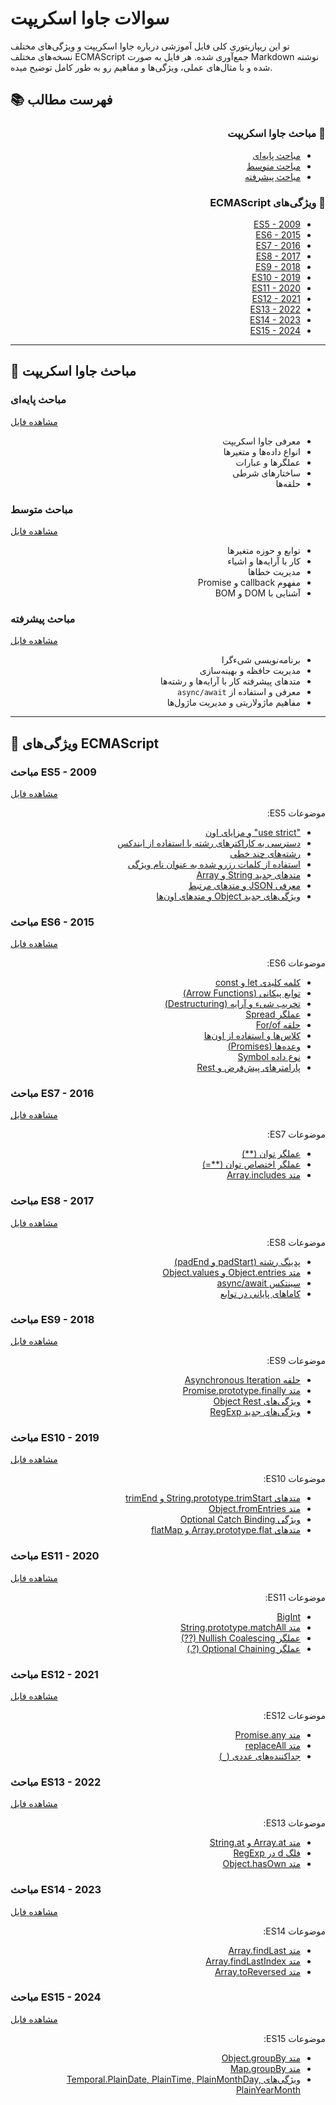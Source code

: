 # سوالات جاوا اسکریپت

تو این ریپازیتوری کلی فایل آموزشی درباره جاوا اسکریپت و ویژگی‌های مختلف نسخه‌های مختلف ECMAScript جمع‌آوری شده. هر فایل به صورت Markdown نوشته شده و با مثال‌های عملی، ویژگی‌ها و مفاهیم رو به طور کامل توضیح میده.

## 📚 فهرست مطالب

<div dir="rtl">

### 📘 مباحث جاوا اسکریپت
- [مباحث پایه‌ای](#مباحث-پایهای)
- [مباحث متوسط](#مباحث-متوسط)
- [مباحث پیشرفته](#مباحث-پیشرفته)

### 🧩 ویژگی‌های ECMAScript
- [ES5 - 2009](#مباحث-es5---2009)
- [ES6 - 2015](#مباحث-es6---2015)
- [ES7 - 2016](#مباحث-es7---2016)
- [ES8 - 2017](#مباحث-es8---2017)
- [ES9 - 2018](#مباحث-es9---2018)
- [ES10 - 2019](#مباحث-es10---2019)
- [ES11 - 2020](#مباحث-es11---2020)
- [ES12 - 2021](#مباحث-es12---2021)
- [ES13 - 2022](#مباحث-es12---2021)
- [ES14 - 2023](#مباحث-es14---2023)
- [ES15 - 2024](#مباحث-es15---2024)

</div>

---

## 📘 مباحث جاوا اسکریپت

### مباحث پایه‌ای
[مشاهده فایل](FA/01-basic.md)

<div dir="rtl">

- معرفی جاوا اسکریپت
- انواع داده‌ها و متغیرها
- عملگرها و عبارات
- ساختارهای شرطی
- حلقه‌ها

</div>

### مباحث متوسط
[مشاهده فایل](FA/02-intermediate.md)

<div dir="rtl">

- توابع و حوزه متغیرها
- کار با آرایه‌ها و اشیاء
- مدیریت خطاها
- مفهوم callback و Promise
- آشنایی با DOM و BOM

</div>

### مباحث پیشرفته
[مشاهده فایل](FA/03-advance.md)

<div dir="rtl">

- برنامه‌نویسی شیء‌گرا
- مدیریت حافظه و بهینه‌سازی
- متدهای پیشرفته کار با آرایه‌ها و رشته‌ها
- معرفی و استفاده از `async/await`
- مفاهیم ماژولاریتی و مدیریت ماژول‌ها

</div>

---

## 🧩 ویژگی‌های ECMAScript

### مباحث ES5 - 2009
[مشاهده فایل](FA/04-ES5-2009.md)

<div dir="rtl">

موضوعات ES5:
- ["use strict" و مزایای اون](FA/04-ES5-2009.md#use-strict-در-جاوا-اسکریپت)
- [دسترسی به کاراکترهای رشته با استفاده از ایندکس](FA/04-ES5-2009.md#دسترسی-به-کاراکترهای-رشته-با-استفاده-از-ایندکس)
- [رشته‌های چند خطی](FA/04-ES5-2009.md#رشته‌های-چند-خطی)
- [استفاده از کلمات رزرو شده به عنوان نام ویژگی](FA/04-ES5-2009.md#استفاده-از-کلمات-رزرو-شده-به-عنوان-نام-ویژگی)
- [متدهای جدید String و Array](FA/04-ES5-2009.md#متدهای-جدید-string-و-array)
- [معرفی JSON و متدهای مرتبط](FA/04-ES5-2009.md#معرفی-json-و-متدهای-مرتبط)
- [ویژگی‌های جدید Object و متدهای اون‌ها](FA/04-ES5-2009.md#ویژگی‌های-جدید-object-و-متدهای-آنها)

</div>

### مباحث ES6 - 2015
[مشاهده فایل](FA/05-ES6-2015.md)

<div dir="rtl">

موضوعات ES6:
- [کلمه کلیدی let و const](FA/05-ES6-2015.md#کلمه-کلیدی-let-در-جاوا-اسکریپت)
- [توابع پیکانی (Arrow Functions)](FA/05-ES6-2015.md#توابع-پیکانی-arrow-functions)
- [تخریب شیء و آرایه (Destructuring)](FA/05-ES6-2015.md#تخریب-شیء-و-آرایه-object-destructuring)
- [عملگر Spread](FA/05-ES6-2015.md#عملگر-spread)
- [حلقه For/of](FA/05-ES6-2015.md#حلقه-forof)
- [کلاس‌ها و استفاده از اون‌ها](FA/05-ES6-2015.md#کلاس‌ها-در-جاوا-اسکریپت)
- [وعده‌ها (Promises)](FA/05-ES6-2015.md#وعده‌ها-promises-در-جاوا-اسکریپت)
- [نوع داده Symbol](FA/05-ES6-2015.md#نوع-داده-symbol)
- [پارامترهای پیش‌فرض و Rest](FA/05-ES6-2015.md#پارامترهای-پیش‌فرض-تو-توابع)

</div>

### مباحث ES7 - 2016
[مشاهده فایل](FA/06-ES7-2016.md)

<div dir="rtl">

موضوعات ES7:
- [عملگر توان (**)](FA/06-ES7-2016.md#عملگر-توان-در-جاوا-اسکریپت)
- [عملگر اختصاص توان (**=)](FA/06-ES7-2016.md#عملگر-اختصاص-توان)
- [متد Array.includes](FA/06-ES7-2016.md#متد-arrayincludes)

</div>

### مباحث ES8 - 2017
[مشاهده فایل](FA/07-ES8-2017.md)

<div dir="rtl">

موضوعات ES8:
- [پدینگ رشته (padStart و padEnd)](FA/07-ES8-2017.md#پدینگ-رشته-در-جاوا-اسکریپت)
- [متد Object.entries و Object.values](FA/07-ES8-2017.md#متد-objectentries-و-objectvalues)
- [سینتکس async/await](FA/07-ES8-2017.md#سینتکس-asyncawait)
- [کاماهای پایانی در توابع](FA/07-ES8-2017.md#کاماهای-پایانی-در-توابع)

</div>

### مباحث ES9 - 2018
[مشاهده فایل](FA/08-ES9-2018.md)

<div dir="rtl">

موضوعات ES9:
- [حلقه Asynchronous Iteration](FA/08-ES9-2018.md#حلقه-asynchronous-iteration)
- [متد Promise.prototype.finally](FA/08-ES9-2018.md#متد-promisefinally)
- [ویژگی‌های Object Rest](FA/08-ES9-2018.md#ویژگی‌های-object-rest)
- [ویژگی‌های جدید RegExp](FA/08-ES9-2018.md#ویژگی‌های-جدید-regexp)

</div>

### مباحث ES10 - 2019
[مشاهده فایل](FA/09-ES10-2019.md)

<div dir="rtl">

موضوعات ES10:
- [متدهای String.prototype.trimStart و trimEnd](FA/09-ES10-2019.md#متدهای-stringprototypetrimstart-و-stringprototypetrimend)
- [متد Object.fromEntries](FA/09-ES10-2019.md#متد-objectfromentries)
- [ویژگی Optional Catch Binding](FA/09-ES10-2019.md#ویژگی-optional-catch-binding)
- [متدهای Array.prototype.flat و flatMap](FA/09-ES10-2019.md#متدهای-arrayprototypeflat-و-arrayprototypeflatmap)

</div>

### مباحث ES11 - 2020
[مشاهده فایل](FA/10-ES11-2020.md)

<div dir="rtl">

موضوعات ES11:
- [BigInt](FA/10-ES11-2020.md#ویژگی-bigint)
- [متد String.prototype.matchAll](FA/10-ES11-2020.md#متد-stringprototypematchall)
- [عملگر Nullish Coalescing (??)](FA/10-ES11-2020.md#عملگر-nullish-coalescing)
- [عملگر Optional Chaining (?.)](FA/10-ES11-2020.md#عملگر-optional-chaining)

</div>

### مباحث ES12 - 2021
[مشاهده فایل](FA/11-ES12-2021.md)

<div dir="rtl">

موضوعات ES12:
- [متد Promise.any](FA/11-ES12-2021.md#متد-promiseany)
- [متد replaceAll](FA/11-ES12-2021.md#متد-replaceall)
- [جداکننده‌های عددی (`_`)](FA/11-ES12-2021.md#جداکننده‌های-عددی-)

</div>

### مباحث ES13 - 2022
[مشاهده فایل](FA/12-ES13-2022.md)

<div dir="rtl">

موضوعات ES13:
- [متد Array.at و String.at](FA/12-ES13-2022.md#متد-arrayat-و-stringat)
- [فلگ d در RegExp](FA/12-ES13-2022.md#فلگ-d-در-regexp)
- [متد Object.hasOwn](FA/12-ES13-2022.md#متد-objecthasown)

</div>

### مباحث ES14 - 2023
[مشاهده فایل](FA/13-ES14-2023.md)

<div dir="rtl">

موضوعات ES14:
- [متد Array.findLast](FA/13-ES14-2023.md#متد-arrayfindlast)
- [متد Array.findLastIndex](FA/13-ES14-2023.md#متد-arrayfindlastindex)
- [متد Array.toReversed](FA/13-ES14-2023.md#متد-arraytoreversed)

</div>

### مباحث ES15 - 2024
[مشاهده فایل](FA/14-ES15-2024.md)

<div dir="rtl">

موضوعات ES15:
- [متد Object.groupBy](FA/14-ES15-2024.md#متد-objectgroupby)
- [متد Map.groupBy](FA/14-ES15-2024.md#متد-mapgroupby)
- [ویژگی‌های Temporal.PlainDate, PlainTime, PlainMonthDay, PlainYearMonth](FA/14-ES15-2024.md#ویژگی‌های-temporalplaindate-plaintime-plainmonthday-plainyearmonth)

</div>